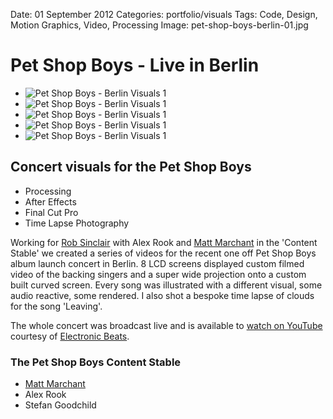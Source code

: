 Date: 01 September 2012
Categories: portfolio/visuals
Tags: Code, Design, Motion Graphics, Video, Processing
Image: pet-shop-boys-berlin-01.jpg

# Pet Shop Boys - Live in Berlin

<div class="carousel">
  <ul class="slider" id="slider1">
    <li class="slide"><img src="/attachments/pet-shop-boys-berlin-01.jpg" alt="Pet Shop Boys - Berlin Visuals 1"></li>
    <li class="slide"><img src="/attachments/pet-shop-boys-berlin-02.jpg" alt="Pet Shop Boys - Berlin Visuals 1"></li>
    <li class="slide"><img src="/attachments/pet-shop-boys-berlin-03.jpg" alt="Pet Shop Boys - Berlin Visuals 1"></li>
    <li class="slide"><img src="/attachments/pet-shop-boys-berlin-04.jpg" alt="Pet Shop Boys - Berlin Visuals 1"></li>
    <li class="slide"><img src="/attachments/pet-shop-boys-berlin-05.jpg" alt="Pet Shop Boys - Berlin Visuals 1"></li>
  </ul>
</div>

## Concert visuals for the Pet Shop Boys

<ul class="skills">
  <li>Processing</li>
  <li>After Effects</li>
  <li>Final Cut Pro</li>
  <li>Time Lapse Photography</li>
</ul>

Working for [Rob Sinclair](http://www.robsinclair.com/) with Alex Rook and [Matt Marchant](http://mattmarchant.co.uk) in the 'Content Stable' we created a series of videos for the recent one off Pet Shop Boys album launch concert in Berlin. 8 LCD screens displayed custom filmed video of the backing singers and a super wide projection onto a custom built curved screen. Every song was illustrated with a different visual, some audio reactive, some rendered. I also shot a bespoke time lapse of clouds for the song 'Leaving'.

The whole concert was broadcast live and is available to [watch on YouTube](http://www.youtube.com/watch?v=M4R4Wa3XPF0) courtesy of [Electronic Beats](http://www.electronicbeats.net).

### The Pet Shop Boys Content Stable

* [Matt Marchant](http://mattmarchant.co.uk)
* Alex Rook
* Stefan Goodchild


